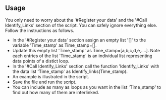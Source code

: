 ## Usage
You only need to worry about the '#Register your data' and the '#Call Identify_Links' section of the script. You can safely ignore everything else. Follow the instructions as follows.
<br>
- In the '#Register your data' section assign an empty list '[]' to the variable 'Time_stamp' as Time_stamp=[].
- Update this empty list 'Time_stamp' as Time_stamp=[a,b,c,d,e,....]. Note each entries of the list 'Time_stamp' is an individual list representing data points of a distict loop.  
- In the '#Call Identify_Links' section call the function 'Identify_Links' with the data list 'Time_stamp' as Identify_links(Time_stamp).
- An example is illustrated in the script.
- Save the file and run the script.
- You can include as many as loops as you want in the list 'Time_stamp' to find out how many of them are interlinked.

